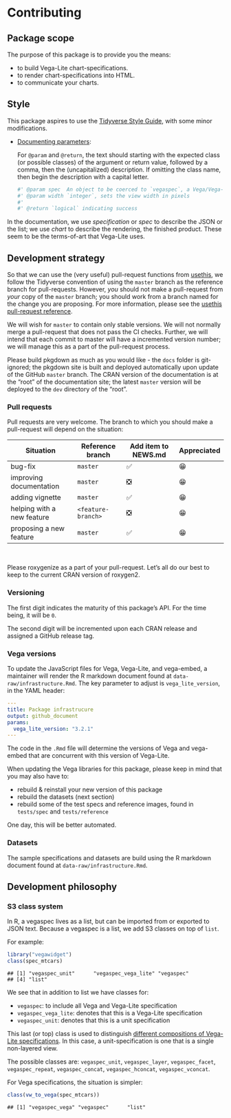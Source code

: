 Contributing
================

## Package scope

The purpose of this package is to provide you the means:

  - to build Vega-Lite chart-specifications.
  - to render chart-specifications into HTML.
  - to communicate your charts.

## Style

This package aspires to use the [Tidyverse Style
Guide](http://style.tidyverse.org), with some minor modifications.

  - [Documenting
    parameters](http://style.tidyverse.org/code-documentation.html#documenting-parameters):
    
    For `@param` and `@return`, the text should starting with the
    expected class (or possible classes) of the argument or return
    value, followed by a comma, then the (uncapitalized) description. If
    omitting the class name, then begin the description with a capital
    letter.
    
    ``` r
    #' @param spec  An object to be coerced to `vegaspec`, a Vega/Vega-Lite specification
    #' @param width `integer`, sets the view width in pixels
    #'
    #' @return `logical` indicating success
    ```

In the documentation, we use *specification* or *spec* to describe the
JSON or the list; we use *chart* to describe the rendering, the finished
product. These seem to be the terms-of-art that Vega-Lite uses.

## Development strategy

So that we can use the (very useful) pull-request functions from
[usethis](https://usethis.r-lib.org/), we follow the Tidyverse
convention of using the `master` branch as the reference branch for
pull-requests. However, *you* should not make a pull-request from *your*
copy of the `master` branch; you should work from a branch named for the
change you are proposing. For more information, please see the [usethis
pull-request
reference](https://usethis.r-lib.org/reference/pr_init.html).

We will wish for `master` to contain only stable versions. We will not
normally merge a pull-request that does not pass the CI checks. Further,
we will intend that each commit to master will have a incremented
version number; we will manage this as a part of the pull-request
process.

Please build pkgdown as much as you would like - the `docs` folder is
git-ignored; the pkgdown site is built and deployed automatically upon
update of the GitHub `master` branch. The CRAN version of the
documentation is at the “root” of the documentation site; the latest
`master` version will be deployed to the `dev` directory of the “root”.

### Pull requests

Pull requests are very welcome. The branch to which you should make a
pull-request will depend on the
situation:

| Situation                  | Reference branch   | Add item to NEWS.md | Appreciated |
| -------------------------- | ------------------ | ------------------- | ----------- |
| bug-fix                    | `master`           | ✅                   | 😁           |
| improving documentation    | `master`           | ❎                   | 😁           |
| adding vignette            | `master`           | ✅                   | 😁           |
| helping with a new feature | `<feature-branch>` | ❎                   | 😁           |
| proposing a new feature    | `master`           | ✅                   | 😁           |

<br>

Please roxygenize as a part of your pull-request. Let’s all do our best
to keep to the current CRAN version of roxygen2.

### Versioning

The first digit indicates the maturity of this package’s API. For the
time being, it will be `0`.

The second digit will be incremented upon each CRAN release and assigned
a GitHub release tag.

### Vega versions

To update the JavaScript files for Vega, Vega-Lite, and vega-embed, a
maintainer will render the R markdown document found at
`data-raw/infrastructure.Rmd`. The key parameter to adjust is
`vega_lite_version`, in the YAML header:

``` yaml
---
title: Package infrastrucure
output: github_document
params:
  vega_lite_version: "3.2.1"
---
```

The code in the `.Rmd` file will determine the versions of Vega and
vega-embed that are concurrent with this version of Vega-Lite.

When updating the Vega libraries for this package, please keep in mind
that you may also have to:

  - rebuild & reinstall your new version of this package
  - rebuild the datasets (next section)
  - rebuild some of the test specs and reference images, found in
    `tests/spec` and `tests/reference`

One day, this will be better automated.

### Datasets

The sample specifications and datasets are build using the R markdown
document found at `data-raw/infrastructure.Rmd`.

## Development philosophy

### S3 class system

In R, a vegaspec lives as a list, but can be imported from or exported
to JSON text. Because a vegaspec is a list, we add S3 classes on top of
`list`.

For example:

``` r
library("vegawidget")
class(spec_mtcars)
```

    ## [1] "vegaspec_unit"      "vegaspec_vega_lite" "vegaspec"          
    ## [4] "list"

We see that in addition to list we have classes for:

  - `vegaspec`: to include all Vega and Vega-Lite specification
  - `vegaspec_vega_lite`: denotes that this is a Vega-Lite specification
  - `vegaspec_unit`: denotes that this is a unit specification

This last (or top) class is used to distinguish [different compositions
of Vega-Lite
specifications](https://vega.github.io/vega-lite/docs/composition.html).
In this case, a unit-specification is one that is a single non-layered
view.

The possible classes are: `vegaspec_unit`, `vegaspec_layer`,
`vegaspec_facet`, `vegaspec_repeat`, `vegaspec_concat`,
`vegaspec_hconcat`, `vegaspec_vconcat`.

For Vega specifications, the situation is simpler:

``` r
class(vw_to_vega(spec_mtcars))
```

    ## [1] "vegaspec_vega" "vegaspec"      "list"
